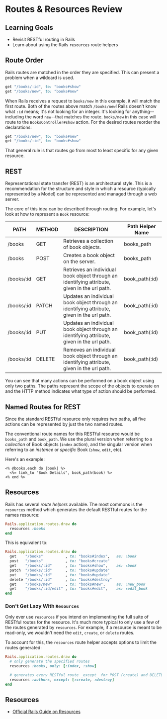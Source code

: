 # Routes & Resources Review
## Learning Goals
- Revisit RESTful routing in Rails
- Learn about using the Rails `resources` route helpers

## Route Order
Rails routes are matched in the order they are specified. This can present a problem when a wildcard is used.

```ruby
get "/books/:id", to: "books#show"
get "/books/new", to: "books#new"
```

When Rails receives a request to `books/new` in this example, it will match the first route. Both of the routes above match `/books/new`! Rails doesn't know what `:id` means; it's not looking for an integer. It's looking for anything--including the word `new`--that matches the route. `books/new` in this case will route to the `BooksController#show` action. For the desired routes reorder the declarations:

```ruby
get "/books/new", to: "books#new"
get "/books/:id", to: "books#show"
```

That general rule is that routes go from most to least specific for any given resource.

## REST
Representational state transfer (REST) is an architectural style. This is a recommendation for the structure and style in which a resource (typically represented by a Model) can be represented and managed through a web server.

The core of this idea can be described through routing. For example, let's look at how to represent a `Book` resource:

| PATH         | METHOD | DESCRIPTION                                                                                    | Path Helper Name | 
|--------------|--------|------------------------------------------------------------------------------------------------|------------------| 
| /books     | GET    | Retrieves a collection of book objects.                                                       | books_path     | 
| /books     | POST   | Creates a book object on the server.                                                         | books_path     | 
| /books/:id | GET    | Retrieves an individual book object through an identifying attribute, given in the url path. | book_path(:id) | 
| /books/:id | PATCH  | Updates an individual book object through an identifying attribute, given in the url path.   | book_path(:id) | 
| /books/:id | PUT    | Updates an individual book object through an identifying attribute, given in the url path.   | book_path(:id) | 
| /books/:id | DELETE | Removes an individual book object through an identifying attribute, given in the url path.   | book_path(:id) | 

You can see that many actions can be performed on a book object using only two paths.
The paths represent the scope of the objects to operate on and the HTTP method indicates what type of action should be performed.

## Named Routes for REST
Since the standard RESTful resource only requires two paths, all five actions can be represented by just the two named routes.

The conventional route names for this RESTful resource would be `books_path` and `book_path`. We use the plural version when referring to a _collection_ of Book objects (`index` action), and the singular version when referring to an _instance_ or _specific_ Book (`show`, `edit`, etc).

Here's an example:

```erb
<% @books.each do |book| %>
  <%= link_to "Book Details", book_path(book) %>
<% end %>
```

## Resources
Rails has several _route helpers_ available. The most commons is the `resources` method which generates the default RESTful routes for the names resource:

```ruby
Rails.application.routes.draw do
  resources :books
end
```

This is equivalent to:

```ruby
Rails.application.routes.draw do
  get    "/books"          , to: "books#index",   as: :book
  post   "/books"          , to: "books#create"
  get    "/books/:id"      , to: "books#show",    as: :book
  patch  "/books/:id"      , to: "books#update"
  put    "/books/:id"      , to: "books#update"
  delete "/books/:id"      , to: "books#destroy"
  get    "/books/new"      , to: "books#new",     as: :new_book
  get    "/books/:id/edit" , to: "books#edit",    as: :edit_book
end
```

### Don't Get Lazy With `Resources`
Only ever use `resources` if you intend on implementing the full suite of RESTful routes for the resource. It's much more typical to only use a few of the routes generated by `resources`. For example, if a resource is meant to be read-only, we wouldn't need the `edit`, `create`, or `delete` routes.

To account for this, the `resources` route helper accepts options to limit the routes generated:

```ruby
Rails.application.routes.draw do
  # only generate the specified routes
  resources :books, only: [:index, :show]

  # generates every RESTful route _except_ for POST (create) and DELETE (destroy)
  resources :authors, except: [:create, :destroy]
end
```
## Resources
- [Official Rails Guide on Resources](http://guides.rubyonrails.org/routing.html#singular-resources)
